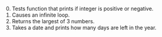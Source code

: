 0. Tests function that prints if integer is positive or negative.
1. Causes an infinite loop.
2. Returns the largest of 3 numbers.
3. Takes a date and prints how many days are left in the year.
